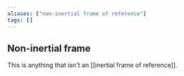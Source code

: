 ```yaml
---
aliases: ["non-inertial frame of reference"]
tags: []
---
```


## Non-inertial frame

This is anything that isn't an [[inertial frame of reference]].

